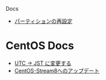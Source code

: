 Docs

* [パーティションの再設定](06_Unix_Document51)


# CentOS Docs

* [UTC → JST に変更する](06_Unix_Document01)
* [CentOS-Stream8へのアップデート](06_Unix_Document02)

